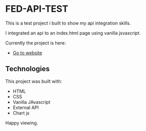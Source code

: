 # FED-API-TEST

This is a test project i built to show my api integration skills.

I integrated an api to an index.html page using vanilla jsvascript.

Currently the project is here:

- [Go to website](https://fed-api-test.onrender.com/)

## Technologies

This project was built with:

- HTML
- CSS
- Vanilla JAvascript
- External API
- Chart js

Happy viewing.
